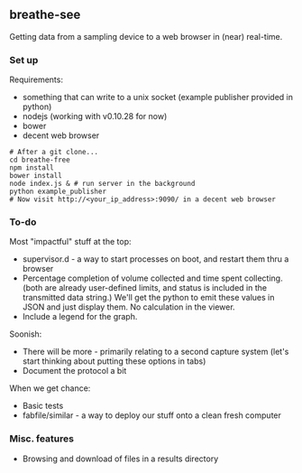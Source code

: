 ## breathe-see

Getting data from a sampling device to a web browser in (near) real-time.

### Set up

Requirements:

* something that can write to a unix socket (example publisher provided in python)
* nodejs (working with v0.10.28 for now)
* bower
* decent web browser

```
# After a git clone...
cd breathe-free
npm install
bower install
node index.js & # run server in the background
python example_publisher
# Now visit http://<your_ip_address>:9090/ in a decent web browser
```

### To-do

Most "impactful" stuff at the top:

* supervisor.d - a way to start processes on boot, and restart them thru a browser
* Percentage completion of volume collected and time spent collecting. (both are already user-defined limits, and status is included in the transmitted data string.)
    We'll get the python to emit these values in JSON and just display them. No calculation in the viewer.
* Include a legend for the graph.

Soonish:

* There will be more - primarily relating to a second capture system (let's start thinking about putting these options in tabs)
* Document the protocol a bit

When we get chance:

* Basic tests
* fabfile/similar - a way to deploy our stuff onto a clean fresh computer

### Misc. features

* Browsing and download of files in a results directory
